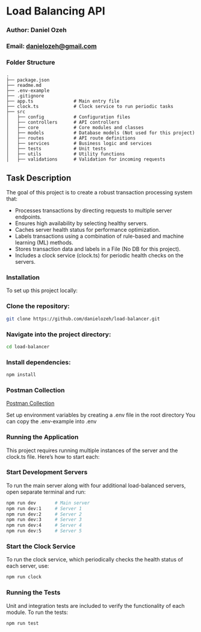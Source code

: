 
# Load Balancing API

### Author: Daniel Ozeh
### Email: danielozeh@gmail.com

### Folder Structure

```plaintext
.
├── package.json
├── readme.md
├── .env-example
├── .gitignore
├── app.ts               # Main entry file
├── clock.ts             # Clock service to run periodic tasks
├── src
│   ├── config           # Configuration files
│   ├── controllers      # API controllers
│   ├── core             # Core modules and classes
│   ├── models           # Database models (Not used for this project)
│   ├── routes           # API route definitions
│   ├── services         # Business logic and services
│   ├── tests            # Unit tests
│   ├── utils            # Utility functions
│   ├── validations      # Validation for incoming requests
```

## Task Description

The goal of this project is to create a robust transaction processing system that:

- Processes transactions by directing requests to multiple server endpoints.
- Ensures high availability by selecting healthy servers.
- Caches server health status for performance optimization.
- Labels transactions using a combination of rule-based and machine learning (ML) methods.
- Stores transaction data and labels in a File (No DB for this project).
- Includes a clock service (clock.ts) for periodic health checks on the servers.


### Installation
To set up this project locally:

### Clone the repository:
```bash
git clone https://github.com/danielozeh/load-balancer.git
```

### Navigate into the project directory:
```bash
cd load-balancer
```

### Install dependencies:
```bash
npm install
```

### Postman Collection
[Postman Collection](https://documenter.getpostman.com/view/6890514/2sAY517ziy)

Set up environment variables by creating a .env file in the root directory
You can copy the .env-example into .env

### Running the Application
This project requires running multiple instances of the server and the clock.ts file. Here’s how to start each:

### Start Development Servers
To run the main server along with four additional load-balanced servers, open separate terminal and run:

```bash
npm run dev       # Main server
npm run dev:1     # Server 1
npm run dev:2     # Server 2
npm run dev:3     # Server 3
npm run dev:4     # Server 4
npm run dev:5     # Server 5
```

### Start the Clock Service
To run the clock service, which periodically checks the health status of each server, use:
```bash
npm run clock
```

### Running the Tests
Unit and integration tests are included to verify the functionality of each module. To run the tests:
```bash
npm run test
```
